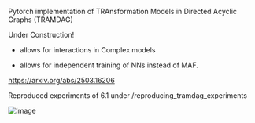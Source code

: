 Pytorch implementation of TRAnsformation Models in Directed Acyclic Graphs (TRAMDAG)




Under Construction!


-  allows for interactions in Complex models
  
- allows for independent training of NNs instead of MAF.


https://arxiv.org/abs/2503.16206

Reproduced experiments of 6.1 under /reproducing_tramdag_experiments

![image](https://github.com/user-attachments/assets/c3396efd-bc30-4e0b-a947-d1908a3285d0)
